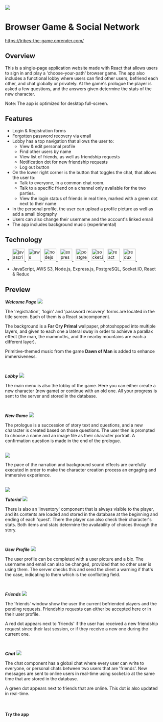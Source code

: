 <img src="public/github_tribes_logo.png"></img>

# Browser Game & Social Network

<a href="https://tribes-the-game.onrender.com/">https://tribes-the-game.onrender.com/</a>

## Overview

This is a single-page application website made with React that allows users to sign in and play a 'choose-your-path' browser game.
The app also includes a functional lobby where users can find other users, befriend each other, and chat globally or privately.
At the game's prologue the player is asked a few questions, and the answers given determine the stats of the new character.

Note: The app is optimized for desktop full-screen.

## Features

-   Login & Registration forms
-   Forgotten password recovery via email
-   Lobby has a top navigation that allows the user to:
    -   View & edit personal profile
    -   Find other users by name
    -   View list of friends, as well as friendship requests
    -   Notification dot for new friendship requests
    -   Log out button
-   On the lower right corner is the button that toggles the chat, that allows the user to:
    -   Talk to everyone, in a common chat room.
    -   Talk to a specific friend on a channel only available for the two parties.
    -   View the login status of friends in real time, marked with a green dot next to their name
-   In the personal profile, the user can upload a profile picture as well as add a small biography
-   Users can also change their username and the account's linked email
-   The app includes background music (experimental)

## Technology

-   <p> <a href="https://developer.mozilla.org/en-US/docs/Web/JavaScript" target="_blank"> <img src="https://raw.githubusercontent.com/devicons/devicon/c5378d6c2510ffa0b3e4475af95618a8048d6cf1/icons/javascript/javascript-plain.svg" alt="javascript" width="40" height="40"/> </a> &nbsp; <a href="https://aws.amazon.com" target="_blank"> <img src="https://raw.githubusercontent.com/devicons/devicon/c5378d6c2510ffa0b3e4475af95618a8048d6cf1/icons/amazonwebservices/amazonwebservices-original-wordmark.svg" alt="aws" width="40" height="40"/> </a> &nbsp; <a href="https://nodejs.org" target="_blank"> <img src="https://raw.githubusercontent.com/devicons/devicon/c5378d6c2510ffa0b3e4475af95618a8048d6cf1/icons/nodejs/nodejs-original.svg" alt="nodejs" width="40" height="40"/> </a> &nbsp; <a href="https://expressjs.com" target="_blank"> <img src="https://raw.githubusercontent.com/devicons/devicon/c5378d6c2510ffa0b3e4475af95618a8048d6cf1/icons/express/express-original.svg" alt="express" width="40" height="40"/> </a> &nbsp; <a href="https://www.postgresql.org" target="_blank"> <img src="https://raw.githubusercontent.com/devicons/devicon/c5378d6c2510ffa0b3e4475af95618a8048d6cf1/icons/postgresql/postgresql-original-wordmark.svg" alt="postgresql" width="40" height="40"/> </a> &nbsp; <a href="https://socket.io/" target="_blank"> <img src="https://cdn.jsdelivr.net/gh/devicons/devicon/icons/socketio/socketio-original.svg" alt="socket.io" width="40" height="40"/> </a> &nbsp; <a href="https://reactjs.org/" target="_blank"> <img src="https://raw.githubusercontent.com/devicons/devicon/c5378d6c2510ffa0b3e4475af95618a8048d6cf1/icons/react/react-original-wordmark.svg" alt="react" width="40" height="40"/> </a> &nbsp; <a href="https://redux.js.org" target="_blank"> <img src="https://raw.githubusercontent.com/devicons/devicon/c5378d6c2510ffa0b3e4475af95618a8048d6cf1/icons/redux/redux-original.svg" alt="redux" width="40" height="40"/> </a> &nbsp; </p>

-   JavaScript, AWS S3, Node.js, Express.js, PostgreSQL, Socket.IO, React & Redux

## Preview

**_Welcome Page_**
<img src="public/tribes_01.gif">

<p> The 'registration', 'login' and 'password recovery' forms are located in the title screen. Each of them is a React subcomponent.</p>

<p>The background is a <b>Far Cry Primal</b> wallpaper, photoshopped into multiple layers, and given to each one a lateral sway in order to achieve a parallax effect (the man, the mammoths, and the nearby mountains are each a different layer).</p>

<p>Primitive-themed music from the game <b>Dawn of Man</b> is added to enhance immersiveness.</p>

<br>

**_Lobby_**
<img src="public/tribes_02.gif">

<p>The main menu is also the lobby of the game. Here you can either create a new character (new game) or continue with an old one. All your progress is sent to the server and stored in the database.</p>

<br>

**_New Game_**
<img src="public/tribes_03.gif">

<p>The prologue is a succession of story text and questions, and a new character is created based on those questions. The user then is prompted to choose a name and an image file as their character portrait. A confirmation question is made in the end of the prologue.</p>

<br>

<img src="public/tribes_04.gif">

<p>The pace of the narration and background sound effects are carefully executed in order to make the character creation process an engaging and immersive experience.</p>

<br>

<img src="public/tribes_05.gif">

<br>

**_Tutorial_**
<img src="public/tribes_06.gif">

<p>There is also an 'inventory' component that is always visible to the player, and its contents are loaded and stored in the database at the beginning and ending of each 'quest'. There the player can also check their character's stats. Both items and stats determine the availability of choices through the story.</p>

<br>

**_User Profile_**
<img src="public/tribes_07.gif">

<p>The user profile can be completed with a user picture and a bio. The username and email can also be changed, provided that no other user is using them. The server checks this and send the client a warning if that's the case, indicating to them which is the conflicting field.</p>

<br>

**_Friends_**
<img src="public/tribes_08.gif">

<p>The 'friends' window show the user the current befriended players and the pending requests. Friendship requests can either be accepted here or in their user profile.</p>

<p>A red dot appears next to 'friends' if the user has received a new friendship request since their last session, or if they receive a new one during the current one.</p>

<br>

**_Chat_**
<img src="public/tribes_09.gif">

<p>The chat component has a global chat where every user can write to everyone, or personal chats between two users that are 'friends'. New messages are sent to online users in real-time using socket.io at the same time that are stored in the database.</p>

<p>A green dot appears next to friends that are online. This dot is also updated in real-time.</p>

<br>

<h4>Try the app <a href="https://tribes-the-game.onrender.com/"></a></h4>
